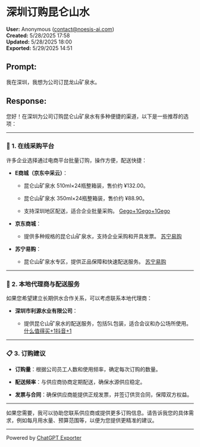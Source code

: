 # 深圳订购昆仑山水

**User:** Anonymous (contact@noesis-ai.com)  
**Created:** 5/28/2025 17:58  
**Updated:** 5/28/2025 18:00  
**Exported:** 5/29/2025 14:51  

## Prompt:
我在深圳，我想为公司订昆龙山矿泉水。

## Response:
您好！在深圳为公司订购昆仑山矿泉水有多种便捷的渠道，以下是一些推荐的选项：

* * *

### 🛒 1. 在线采购平台

许多企业选择通过电商平台批量订购，操作方便，配送快捷：

*   **E商城（京东中采云）**：
    
    *   昆仑山矿泉水 510ml×24瓶整箱装，售价约 ¥132.00。
        
    *   昆仑山矿泉水 350ml×24瓶整箱装，售价约 ¥88.90。
        
    *   支持深圳地区配送，适合企业批量采购。 [Gego+1Gego+1](https://gego.zhongcy.com/mall-view/store/detail?sid=22&skuid=3748745&utm_source=chatgpt.com)[Gego](https://gego.zhongcy.com/mall-view/store/detail?sid=166&skuid=18746007&utm_source=chatgpt.com)
        
*   **京东商城**：
    
    *   提供多种规格的昆仑山矿泉水，支持企业采购和开具发票。 [苏宁易购](https://m.suning.com/brand/F114-0-0.html?utm_source=chatgpt.com)
        
*   **苏宁易购**：
    
    *   昆仑山矿泉水专区，提供正品保障和快速配送服务。 [苏宁易购](https://m.suning.com/brand/F114-0-0.html?utm_source=chatgpt.com)
        

* * *

### 🏢 2. 本地代理商与配送服务

如果您希望建立长期供水合作关系，可以考虑联系本地代理商：

*   **深圳市利源水业有限公司**：
    
    *   提供昆仑山矿泉水的配送服务，包括5L包装，适合会议和办公场所使用。 [什么值得买+1抖音+1](https://www.smzdm.com/p/148060673/?utm_source=chatgpt.com)
        

* * *

### 📋 3. 订购建议

*   **订购量**：根据公司员工人数和使用频率，确定每次订购的数量。
    
*   **配送频率**：与供应商协商定期配送，确保水源供应稳定。
    
*   **发票与合同**：确保供应商能提供正规发票，并签订供货合同，保障双方权益。
    

* * *

如果您需要，我可以协助您联系供应商或提供更多订购信息。请告诉我您的具体需求，例如每月用水量、预算范围等，以便为您提供更精准的建议。



---
Powered by [ChatGPT Exporter](https://www.chatgptexporter.com)
